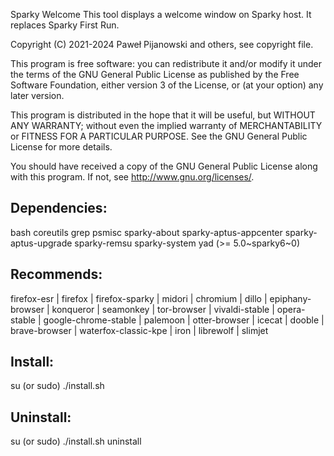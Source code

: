 Sparky Welcome
This tool displays a welcome window on Sparky host. It replaces Sparky First Run.

Copyright (C) 2021-2024 Paweł Pijanowski and others, see copyright file.

This program is free software: you can redistribute it and/or modify
it under the terms of the GNU General Public License as published by
the Free Software Foundation, either version 3 of the License, or
(at your option) any later version.

This program is distributed in the hope that it will be useful,
but WITHOUT ANY WARRANTY; without even the implied warranty of
MERCHANTABILITY or FITNESS FOR A PARTICULAR PURPOSE.  See the
GNU General Public License for more details.

You should have received a copy of the GNU General Public License
along with this program.  If not, see <http://www.gnu.org/licenses/>.

Dependencies:
-------------
bash coreutils grep psmisc sparky-about sparky-aptus-appcenter sparky-aptus-upgrade sparky-remsu sparky-system yad (>= 5.0~sparky6~0)

Recommends:
-------------
firefox-esr | firefox | firefox-sparky | midori | chromium | dillo | epiphany-browser | konqueror | seamonkey | tor-browser | vivaldi-stable | opera-stable | google-chrome-stable | palemoon | otter-browser | icecat | dooble | brave-browser | waterfox-classic-kpe | iron | librewolf | slimjet

Install:
-------------
su (or sudo) 
./install.sh

Uninstall:
-------------
su (or sudo)
./install.sh uninstall
